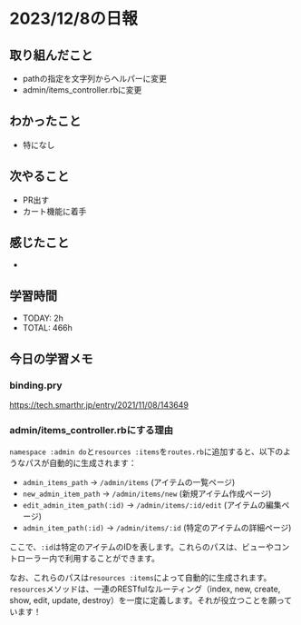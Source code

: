 # 2023/12/8の日報


## 取り組んだこと
- pathの指定を文字列からヘルパーに変更
- admin/items_controller.rbに変更


## わかったこと
- 特になし

## 次やること
- PR出す
- カート機能に着手

 
## 感じたこと
- 

## 学習時間
- TODAY: 2h
- TOTAL: 466h


## 今日の学習メモ


### binding.pry
https://tech.smarthr.jp/entry/2021/11/08/143649

### admin/items_controller.rbにする理由

`namespace :admin do`と`resources :items`を`routes.rb`に追加すると、以下のようなパスが自動的に生成されます：

- `admin_items_path` -> `/admin/items` (アイテムの一覧ページ)
- `new_admin_item_path` -> `/admin/items/new` (新規アイテム作成ページ)
- `edit_admin_item_path(:id)` -> `/admin/items/:id/edit` (アイテムの編集ページ)
- `admin_item_path(:id)` -> `/admin/items/:id` (特定のアイテムの詳細ページ)

ここで、`:id`は特定のアイテムのIDを表します。これらのパスは、ビューやコントローラー内で利用することができます。

なお、これらのパスは`resources :items`によって自動的に生成されます。`resources`メソッドは、一連のRESTfulなルーティング（index, new, create, show, edit, update, destroy）を一度に定義します。それが役立つことを願っています！




